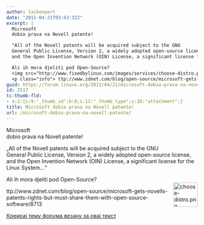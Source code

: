 ```yaml
---
author: laikexpert
date: "2011-04-21T03:43:32Z"
excerpt: |
  Microsoft
  dobio prava na Novell patente!

  "All of the Novell patents will be acquired subject to the GNU
  General Public License, Version 2, a widely adopted open-source license,
  and the Open Invention Network (OIN) License, a significant license for the Linux System..."

  Ali ih mora djeliti pod Open-Source?
  <img src="http://www.fixedbylinux.com/images/services/choose-distro.png" width="64" height="64" alt="choose-distro.png" align="right" />
  <p class="info"> ttp://www.zdnet.com/blog/open-source/microsoft-gets-novells-patents-rights-but-must-share-them-with-open-source-software/8713</p>
guid: https://forum.linuxo.org/2011/04/21/microsoft-dobio-prava-na-novell-patente/
id: 2517
tc-thumb-fld:
- a:2:{s:9:"_thumb_id";b:0;s:11:"_thumb_type";s:10:"attachment";}
title: Microsoft dobio prava na Novell patente!
url: /microsoft-dobio-prava-na-novell-patente/
---
```

Microsoft  
dobio prava na Novell patente! 

&#8222;All of the Novell patents will be acquired subject to the GNU  
General Public License, Version 2, a widely adopted open-source license,  
and the Open Invention Network (OIN) License, a significant license for the Linux System&#8230;&#8220; 

Ali ih mora djeliti pod Open-Source?  
<img src="http://www.fixedbylinux.com/images/services/choose-distro.png" width="64" height="64" alt="choose-distro.png" align="right" /> 

<p class="info">
  ttp://www.zdnet.com/blog/open-source/microsoft-gets-novells-patents-rights-but-must-share-them-with-open-source-software/8713
</p>

[Креирај тему форума везану за овај текст](https://linuxo.org/nova-tema-na-forumu/?se_pid=2517)